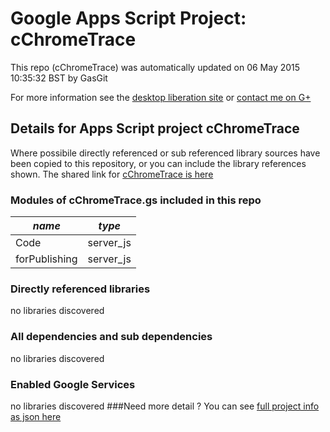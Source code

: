 # Google Apps Script Project: cChromeTrace
This repo (cChromeTrace) was automatically updated on 06 May 2015 10:35:32 BST by GasGit

For more information see the [desktop liberation site](http://ramblings.mcpher.com/Home/excelquirks/drivesdk/gettinggithubready "desktop liberation") or [contact me on G+](https://plus.google.com/+BruceMcpherson "Bruce McPherson - GDE")
## Details for Apps Script project cChromeTrace
Where possibile directly referenced or sub referenced library sources have been copied to this repository, or you can include the library references shown. 
The shared link for [cChromeTrace is here](https://script.google.com/d/18DUgAypAyUNTeHmCVDHtiqrTFc9ovMKFQ70bFOMgJrB-ho49Z0UC-utu/edit?usp=sharing "open in the GAS IDE")

### Modules of cChromeTrace.gs included in this repo
*name*|*type*
--- | --- 
Code| server_js
forPublishing| server_js
### Directly referenced libraries
no libraries discovered
### All dependencies and sub dependencies
no libraries discovered
### Enabled Google Services
no libraries discovered
###Need more detail ?
You can see [full project info as json here](info.json)
